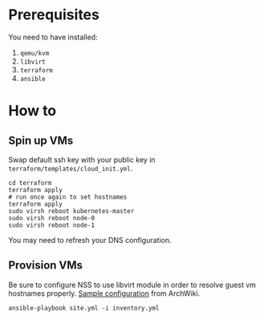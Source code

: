 # Prerequisites

You need to have installed:

1. `qemu/kvm`
1. `libvirt`
1. `terraform`
1. `ansible`

# How to

## Spin up VMs

Swap default ssh key with your public key in `terraform/templates/cloud_init.yml`.

```
cd terraform
terraform apply
# run once again to set hostnames
terraform apply
sudo virsh reboot kubernetes-master
sudo virsh reboot node-0
sudo virsh reboot node-1
```

You may need to refresh your DNS configuration.

## Provision VMs

Be sure to configure NSS to use libvirt module in order to resolve guest vm hostnames properly. [Sample configuration](https://wiki.archlinux.org/index.php/Libvirt#Access_virtual_machines_using_their_hostnames) from ArchWiki.

```
ansible-playbook site.yml -i inventory.yml
```

